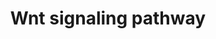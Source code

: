 ---
annotations:
- type: Pathway Ontology
  value: Wnt signaling pathway
authors:
- MaintBot
- Thomas
- Mkutmon
- Eweitz
- Egonw
description: 'Wnt family of proteins are a large family of cysteine-rich secreted
  glycoproteins that regulate cell-cell interactions. They bind to members of the
  Frizzled family of 7 transmembrane receptors. Binding of Wnt to its receptors leads
  to activation of at least 3 distinct pathways: i) the canonical beta catenin pathway,
  ii) the planar cell polarity pathway, and, iii) the calcium pathway. In the canonical
  beta catenin pathway, binding of Wnt to its receptors leads to stabilization of
  beta catenin in the cytosol followed by its translocation into the nucleus where
  it activates the transcription factor Tcf/Lef leading to upregulation of target
  genes. The non canonical planar cell polarity pathway involves activation of Dishevelled,
  small G proteins (Rho/Rac) and JNK. The non canonical calcium pathway involves activation
  of calcium sensitive kinases, PKC and CAMKII by Dishevelled. The Wnt signaling pathway
  is similar to the Hedgehog pathway in many respects. Abnormalities in the Wnt signaling
  pathway are associated with a large variety of human malignancies including tumors
  of breast, colon, pancreas, liver and bone.  Source: [http://www.netpath.org/pathways?path_id=NetPath_8
  NethPath]  ''''''Additional comments:'''''' This cancer signaling pathway is available
  at Cancer Cell Map (http://cancer.cellmap.org) and NetPath (http://www.netpath.org)
  and is part of a collaborative project between the Computational Biology Center
  at Memorial Sloan-Kettering Cancer Center (http://cbio.mskcc.org), PandeyLab at
  Johns Hopkins University (http://pandeylab.igm.jhmi.edu) and Institute of Bioinformatics
  (http://www.ibioinformatics.org). If you use this pathway, please cite the Cancer
  Cell Map and NetPath websites until the pathway is published.'
last-edited: 2021-12-17
organisms:
- Pan troglodytes
redirect_from:
- /index.php/Pathway:WP862
- /instance/WP862
schema-jsonld:
- '@context': https://schema.org/
  '@id': https://wikipathways.github.io/pathways/WP862.html
  '@type': Dataset
  creator:
    '@type': Organization
    name: WikiPathways
  description: 'Wnt family of proteins are a large family of cysteine-rich secreted
    glycoproteins that regulate cell-cell interactions. They bind to members of the
    Frizzled family of 7 transmembrane receptors. Binding of Wnt to its receptors
    leads to activation of at least 3 distinct pathways: i) the canonical beta catenin
    pathway, ii) the planar cell polarity pathway, and, iii) the calcium pathway.
    In the canonical beta catenin pathway, binding of Wnt to its receptors leads to
    stabilization of beta catenin in the cytosol followed by its translocation into
    the nucleus where it activates the transcription factor Tcf/Lef leading to upregulation
    of target genes. The non canonical planar cell polarity pathway involves activation
    of Dishevelled, small G proteins (Rho/Rac) and JNK. The non canonical calcium
    pathway involves activation of calcium sensitive kinases, PKC and CAMKII by Dishevelled.
    The Wnt signaling pathway is similar to the Hedgehog pathway in many respects.
    Abnormalities in the Wnt signaling pathway are associated with a large variety
    of human malignancies including tumors of breast, colon, pancreas, liver and bone.  Source:
    [http://www.netpath.org/pathways?path_id=NetPath_8 NethPath]  ''''''Additional
    comments:'''''' This cancer signaling pathway is available at Cancer Cell Map
    (http://cancer.cellmap.org) and NetPath (http://www.netpath.org) and is part of
    a collaborative project between the Computational Biology Center at Memorial Sloan-Kettering
    Cancer Center (http://cbio.mskcc.org), PandeyLab at Johns Hopkins University (http://pandeylab.igm.jhmi.edu)
    and Institute of Bioinformatics (http://www.ibioinformatics.org). If you use this
    pathway, please cite the Cancer Cell Map and NetPath websites until the pathway
    is published.'
  keywords:
  - DVL1
  - EP300
  - CDC25C
  - GSK3B
  - CTBP2
  - MARK2
  - CSNK2A2
  - JUN
  - TAX1BP3
  - BTRC
  - WNT3A
  - VANGL2
  - NLK
  - SUMO1
  - RAF1
  - NKD1
  - CSNK2B
  - ARRB1
  - FZD6
  - LRP5
  - CTNNB1
  - CAMK2G
  - PRKCA
  - SENP2
  - MAPK8IP1
  - LEF1
  - RAC1
  - CDC2
  - DLG2
  - CTNNBIP1
  - PRKCG
  - DKK1
  - WNT4
  - CCND1
  - AXIN2
  - AXIN1
  - SOX1
  - DAAM1
  - PPP2CA
  - DLG1
  - SUMO2
  - CSNK1E
  - PRKCB1
  - PIN1
  - SFRP1
  - MAPK8
  - SMAD4
  - SALL1
  - DVL2
  - WNT2
  - DLG4
  - PIAS4
  - RUNX2
  - DAB2
  - SMAD3
  - CAMK2B
  - TCF4
  - TFAP2A
  - WNT7A
  - FZD7
  - MAP1B
  - HIPK2
  - SKP1
  - CAMK2D
  - APC
  - WNT3
  - MAPK3
  - SOX9
  - FZD9
  - CTBP1
  - WNT1
  - LRP6
  - CDH1
  - FZD8
  - CSNK1A1
  - CAMK2A
  - CXXC4
  - PAX2
  - CRYBB2
  - TBP
  - FRAT1
  - LRP1
  - RHOA
  - ROR2
  - MAP3K7
  - FZD1
  - SFRP2
  - FZD4
  - MAPK1
  - MAGI3
  - CSNK1D
  - TCF3
  - CSNK2A1
  - MYB
  - MAPK9
  - ANKRD6
  - AKT1
  - WNT5A
  - BRD7
  - NR5A1
  - RUVBL1
  - ARRB2
  - DVL3
  - FZD5
  - FZD2
  - JUP
  - FRAT2
  - BCL9
  - FHL2
  - CUL1
  license: CC0
  name: Wnt signaling pathway
seo: CreativeWork
title: Wnt signaling pathway
wpid: WP862
---